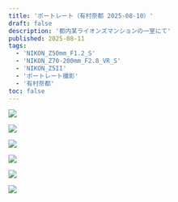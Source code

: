 ```yaml
---
title: 'ポートレート（有村奈都 2025-08-10）'
draft: false
description: '都内某ライオンズマンションの一室にて'
published: 2025-08-11
tags:
  - 'NIKON_Z50mm_F1.2_S'
  - 'NIKON_Z70-200mm_F2.8_VR_S'
  - 'NIKON_Z5II'
  - 'ポートレート撮影'
  - '有村奈都'
toc: false
---
```

![](_assets/DSC_6237.jpg)

![](_assets/DSC_6074.jpg)

![](_assets/DSC_7356.jpg)

![](_assets/DSC_7504.jpg)

![](_assets/DSC_6989.jpg)

![](_assets/DSC_7084.jpg)